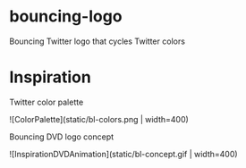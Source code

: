 # bouncing-logo

Bouncing Twitter logo that cycles Twitter colors

# Inspiration

Twitter color palette

![ColorPalette](static/bl-colors.png | width=400)

Bouncing DVD logo concept

![InspirationDVDAnimation](static/bl-concept.gif | width=400)
